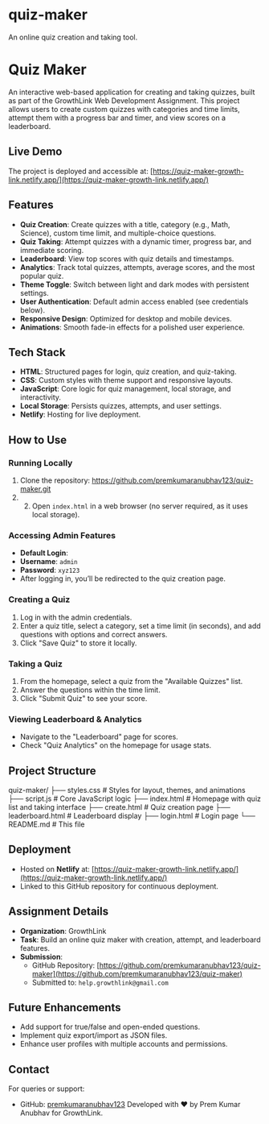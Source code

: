 # quiz-maker
An online quiz creation and taking tool.
# Quiz Maker

An interactive web-based application for creating and taking quizzes, built as part of the GrowthLink Web Development Assignment. This project allows users to create custom quizzes with categories and time limits, attempt them with a progress bar and timer, and view scores on a leaderboard.

## Live Demo
The project is deployed and accessible at: [https://quiz-maker-growth-link.netlify.app/](https://quiz-maker-growth-link.netlify.app/)

## Features
- **Quiz Creation**: Create quizzes with a title, category (e.g., Math, Science), custom time limit, and multiple-choice questions.
- **Quiz Taking**: Attempt quizzes with a dynamic timer, progress bar, and immediate scoring.
- **Leaderboard**: View top scores with quiz details and timestamps.
- **Analytics**: Track total quizzes, attempts, average scores, and the most popular quiz.
- **Theme Toggle**: Switch between light and dark modes with persistent settings.
- **User Authentication**: Default admin access enabled (see credentials below).
- **Responsive Design**: Optimized for desktop and mobile devices.
- **Animations**: Smooth fade-in effects for a polished user experience.

## Tech Stack
- **HTML**: Structured pages for login, quiz creation, and quiz-taking.
- **CSS**: Custom styles with theme support and responsive layouts.
- **JavaScript**: Core logic for quiz management, local storage, and interactivity.
- **Local Storage**: Persists quizzes, attempts, and user settings.
- **Netlify**: Hosting for live deployment.

## How to Use
### Running Locally
1. Clone the repository: https://github.com/premkumaranubhav123/quiz-maker.git
2. 2. Open `index.html` in a web browser (no server required, as it uses local storage).

### Accessing Admin Features
- **Default Login**:
- **Username**: `admin`
- **Password**: `xyz123`
- After logging in, you’ll be redirected to the quiz creation page.

### Creating a Quiz
1. Log in with the admin credentials.
2. Enter a quiz title, select a category, set a time limit (in seconds), and add questions with options and correct answers.
3. Click "Save Quiz" to store it locally.

### Taking a Quiz
1. From the homepage, select a quiz from the "Available Quizzes" list.
2. Answer the questions within the time limit.
3. Click "Submit Quiz" to see your score.

### Viewing Leaderboard & Analytics
- Navigate to the "Leaderboard" page for scores.
- Check "Quiz Analytics" on the homepage for usage stats.

## Project Structure
quiz-maker/
├── styles.css           # Styles for layout, themes, and animations      
├── script.js            # Core JavaScript logic
├── index.html           # Homepage with quiz list and taking interface
├── create.html          # Quiz creation page
├── leaderboard.html     # Leaderboard display
├── login.html           # Login page
└── README.md            # This file

## Deployment
- Hosted on **Netlify** at: [https://quiz-maker-growth-link.netlify.app/](https://quiz-maker-growth-link.netlify.app/)
- Linked to this GitHub repository for continuous deployment.

## Assignment Details
- **Organization**: GrowthLink
- **Task**: Build an online quiz maker with creation, attempt, and leaderboard features.
- **Submission**: 
  - GitHub Repository: [https://github.com/premkumaranubhav123/quiz-maker](https://github.com/premkumaranubhav123/quiz-maker)
  - Submitted to: `help.growthlink@gmail.com`

## Future Enhancements
- Add support for true/false and open-ended questions.
- Implement quiz export/import as JSON files.
- Enhance user profiles with multiple accounts and permissions.

## Contact
For queries or support:
- GitHub: [premkumaranubhav123](https://github.com/premkumaranubhav123)
Developed with ❤️ by Prem Kumar Anubhav for GrowthLink.
